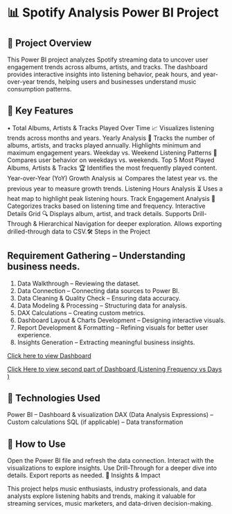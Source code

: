 
# 📊 Spotify Analysis Power BI Project

## 🎯 Project Overview

This Power BI project analyzes Spotify streaming data to uncover user engagement trends across albums, artists, and tracks. 
The dashboard provides interactive insights into listening behavior, peak hours, and year-over-year trends, helping users and businesses understand music consumption patterns.

## 📌 Key Features
• Total Albums, Artists & Tracks Played Over Time 📈
Visualizes listening trends across months and years.
Yearly Analysis 📅
Tracks the number of albums, artists, and tracks played annually.
Highlights minimum and maximum engagement years.
Weekday vs. Weekend Listening Patterns 🔄
Compares user behavior on weekdays vs. weekends.
Top 5 Most Played Albums, Artists & Tracks 🏆
Identifies the most frequently played content.
Year-over-Year (YoY) Growth Analysis 📊
Compares the latest year vs. the previous year to measure growth trends.
Listening Hours Analysis ⏳
Uses a heat map to highlight peak listening hours.
Track Engagement Analysis 🎯
Categorizes tracks based on listening time and frequency.
Interactive Details Grid 🔍
Displays album, artist, and track details.
Supports Drill-Through & Hierarchical Navigation for deeper exploration.
Allows exporting drilled-through data to CSV.🛠️ Steps in the Project

## Requirement Gathering – Understanding business needs.

1. Data Walkthrough – Reviewing the dataset.
2. Data Connection – Connecting data sources to Power BI.
3. Data Cleaning & Quality Check – Ensuring data accuracy.
4. Data Modeling & Processing – Structuring data for analysis.
5. DAX Calculations – Creating custom metrics.
6. Dashboard Layout & Charts Development – Designing interactive visuals.
7. Report Development & Formatting – Refining visuals for better user experience.
8. Insights Generation – Extracting meaningful business insights.


 [Click here to view Dashboard ](https://github.com/karishmasharma/Power-Bi-Projects/commit/958727b9d67b963d5a144832f4cd0b2f076e2e3f)

 [Click Here to view second part of Dashboard (Listening Frequency vs Days )](https://github.com/karishmasharma/Power-Bi-Projects/blob/main/Spotify%20Analysis%20Report/dashboard2.png)

 
## 🚀 Technologies Used

Power BI – Dashboard & visualization
DAX (Data Analysis Expressions) – Custom calculations
SQL (if applicable) – Data transformation

## 📂 How to Use

Open the Power BI file and refresh the data connection.
Interact with the visualizations to explore insights.
Use Drill-Through for a deeper dive into details.
Export reports as needed.
🎵 Insights & Impact

This project helps music enthusiasts, industry professionals, and data analysts explore listening habits and trends, making it valuable for streaming services, music marketers, and data-driven decision-making.

